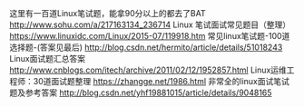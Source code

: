 这里有一百道Linux笔试题，能拿90分以上的都去了BAT
http://www.sohu.com/a/217163134_236714
Linux 笔试面试常见题目（整理）
https://www.linuxidc.com/Linux/2015-07/119918.htm
常见linux笔试题-100道选择题-(答案见最后)
http://blog.csdn.net/hermito/article/details/51018243
Linux面试题汇总答案
http://www.cnblogs.com/itech/archive/2011/02/12/1952857.html
Linux运维工程师：30道面试题整理
https://zhangge.net/1986.html
非常全的linux面试笔试题及参考答案
http://blog.csdn.net/yhf19881015/article/details/9048165
